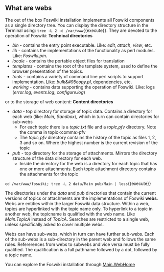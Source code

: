 ## What are webs	

The out of the box Foswiki installation implements all Foswiki components as a single directory tree. You can display the directory structure in the Terminal using: `tree -L 2 -d /var/www`{{execute}}. They are devoted to the operation of Foswiki: **Technical directories**

* _bin_ - contains the entry point executable. Like: _edit_, _attach_, _view_, etc.
* _lib_ - contains the implementations of the functionality as perl modules. Like: _Foswiki.pm_.
* _locale_ - contains the portable object files for translation
* _templates_ - contains the root of the template system, used to define the browser presentation of the topics.
* _tools_ - contains a variety of command line perl scripts to support implementation. Like: _bulk&amp;#95copy.pl_, dependencies, etc.
* _working_ - contains data supporting the operation of Foswiki. Like: logs (_error.log_, _events.log_, _configure.log_)

or to the storage of web content: **Content directories**
* _data_ - top directory for storage of topic data. Contains a directory for each web (like: _Main_, _Sandbox_), which in turn can contain directories for sub-webs
  * For each topic there is a _topic.txt_ file and a _topic,pfv_ directory. Note the comma in topic&lt;comma&gt;pfv
  * The _topic,pfv_ directory contains the history of the topic as files 1, 2, 3 and so on. Where the highest number is the current revision of the topic
* _pub_ - top directory for the storage of attachments. Mirrors the directory structure of the data directory for each web.
  * Inside the directory for the web is a directory for each topic that has one or more attachments. Each topic attachment directory contains the attachments for the topic

`cd /var/www/foswiki; tree -L 2 data/Main pub/Main | less`{{execute}}

The directories under the _data_ and _pub_ directories that contain the current versions of topics or attachments are the implementations of Foswiki **webs**. Webs are entities within the larger Foswiki data structure. Within a web, topics are hyperlinked with the topic name only. To hyperlink to a topic in another web, the topicname is qualified with the web name. Like _Main.TopicA_ instead of _TopicA_. Searches are restricted to a single web, unless specifically asked to cover multiple webs.

Webs can have sub-webs, which in turn can have further sub-webs. Each of the sub-webs is a sub-directory in the parent web and follows the same rules. Refererences from webs to subwebs and vice versa must be fully qualified. The qualification is a full pathname followed by a dot, followed by a topic name.

You can explore the Foswiki installation through [Main.WebHome](https://[[HOST_SUBDOMAIN]]-80-[[KATACODA_HOST]].environments.katacoda.com/foswiki/Main.WebHome)